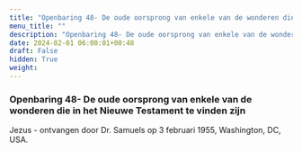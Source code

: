 ```yaml
---
title: "Openbaring 48- De oude oorsprong van enkele van de wonderen die in het Nieuwe Testament te vinden zijn"
menu_title: ""
description: "Openbaring 48- De oude oorsprong van enkele van de wonderen die in het Nieuwe Testament te vinden zijn"
date: 2024-02-01 06:00:01+00:48
draft: False
hidden: True
weight:
---
```

### Openbaring 48- De oude oorsprong van enkele van de wonderen die in het Nieuwe Testament te vinden zijn

Jezus - ontvangen door Dr. Samuels op 3 februari 1955, Washington, DC, USA.
